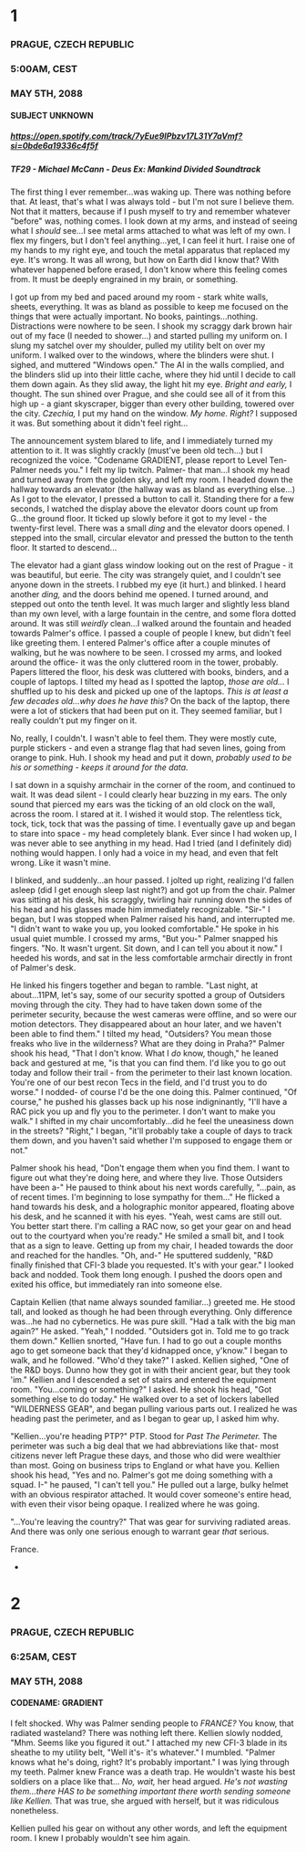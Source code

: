 # 1
### PRAGUE, CZECH REPUBLIC
### 5:00AM, CEST
### MAY 5TH, 2088
#### SUBJECT UNKNOWN
##### https://open.spotify.com/track/7yEue9IPbzv17L31Y7aVmf?si=0bde6a19336c4f5f
##### TF29 - Michael McCann - Deus Ex: Mankind Divided Soundtrack

The first thing I ever remember...was waking up. There was nothing before that. At least, that's what I was always told - but I'm not sure I believe them. Not that it matters, because if I push myself to try and remember whatever "before" was, nothing comes. I look down at my arms, and instead of seeing what I *should* see...I see metal arms attached to what was left of my own. I flex my fingers, but I don't feel anything...yet, I can feel it hurt. I raise one of my hands to my right eye, and touch the metal apparatus that replaced my eye. It's wrong. It was all wrong, but how on Earth did I know that? With whatever happened before erased, I don't know where this feeling comes from. It must be deeply engrained in my brain, or something.

I got up from my bed and paced around my room - stark white walls, sheets, everything. It was as bland as possible to keep me focused on the things that were actually important. No books, paintings...nothing. Distractions were nowhere to be seen. I shook my scraggy dark brown hair out of my face (I needed to shower...) and started pulling my uniform on. I slung my satchel over my shoulder, pulled my utility belt on over my uniform. I walked over to the windows, where the blinders were shut. I sighed, and muttered "Windows open." The AI in the walls complied, and the blinders slid up into their little cache, where they hid until I decide to call them down again. As they slid away, the light hit my eye. *Bright and early,* I thought. The sun shined over Prague, and she could see all of it from this high up - a giant skyscraper, bigger than every other building, towered over the city. *Czechia,* I put my hand on the window. *My home. Right?* I supposed it was. But something about it didn't feel right...

The announcement system blared to life, and I immediately turned my attention to it. It was slightly crackly (must've been old tech...) but I recognized the voice. "Codename GRADIENT, please report to Level Ten- Palmer needs you." I felt my lip twitch. Palmer- that man...I shook my head and turned away from the golden sky, and left my room. I headed down the hallway towards an elevator (the hallway was as bland as everything else...) As I got to the elevator, I pressed a button to call it. Standing there for a few seconds, I watched the display above the elevator doors count up from G...the ground floor. It ticked up slowly before it got to my level - the twenty-first level. There was a small *ding* and the elevator doors opened. I stepped into the small, circular elevator and pressed the button to the tenth floor. It started to descend...

The elevator had a giant glass window looking out on the rest of Prague - it was beautiful, but eerie. The city was strangely quiet, and I couldn't see anyone down in the streets. I rubbed my eye (it hurt.) and blinked. I heard another *ding,* and the doors behind me opened. I turned around, and stepped out onto the tenth level. It was much larger and slightly less bland than my own level, with a large fountain in the centre, and some flora dotted around. It was still *weirdly* clean...I walked around the fountain and headed towards Palmer's office. I passed a couple of people I knew, but didn't feel like greeting them. I entered Palmer's office after a couple minutes of walking, but he was nowhere to be seen. I crossed my arms, and looked around the office- it was the only cluttered room in the tower, probably. Papers littered the floor, his desk was cluttered with books, binders, and a couple of laptops. I tilted my head as I spotted the laptop, *those are old...* I shuffled up to his desk and picked up one of the laptops. *This is at least a few decades old...why does he have this?* On the back of the laptop, there were a lot of stickers that had been put on it. They seemed familiar, but I really couldn't put my finger on it.

No, really, I couldn't. I wasn't able to feel them. They were mostly cute, purple stickers - and even a strange flag that had seven lines, going from orange to pink. Huh. I shook my head and put it down, *probably used to be his or something - keeps it around for the data.*

I sat down in a squishy armchair in the corner of the room, and continued to wait. It was dead silent - I could clearly hear buzzing in my ears. The only sound that pierced my ears was the ticking of an old clock on the wall, across the room. I stared at it. I wished it would stop. The relentless tick, tock, tick, tock that was the passing of time. I eventually gave up and began to stare into space - my head completely blank. Ever since I had woken up, I was never able to see anything in my head. Had I tried (and I definitely did) nothing would happen. I only had a voice in my head, and even that felt wrong. Like it wasn't mine. 

I blinked, and suddenly...an hour passed. I jolted up right, realizing I'd fallen asleep (did I get enough sleep last night?) and got up from the chair. Palmer was sitting at his desk, his scraggly, twirling hair running down the sides of his head and his glasses made him immediately recognizable. "Sir-" I began, but I was stopped when Palmer raised his hand, and interrupted me. "I didn't want to wake you up, you looked comfortable." He spoke in his usual quiet mumble. I crossed my arms, "But you-" Palmer snapped his fingers. "No. It wasn't urgent. Sit down, and I can tell you about it now." I heeded his words, and sat in the less comfortable armchair directly in front of Palmer's desk. 

He linked his fingers together and began to ramble. "Last night, at about...11PM, let's say, some of our security spotted a group of Outsiders moving through the city. They had to have taken down some of the perimeter security, because the west cameras were offline, and so were our motion detectors. They disappeared about an hour later, and we haven't been able to find them." I tilted my head, "Outsiders? You mean those freaks who live in the wilderness? What are they doing in Praha?" Palmer shook his head, "That I don't know. What I *do* know, though," he leaned back and gestured at me, "is that you can find them. I'd like you to go out today and follow their trail - from the perimeter to their last known location. You're one of our best recon Tecs in the field, and I'd trust you to do worse." I nodded- of course I'd be the one doing this. Palmer continued, "Of course," he pushed his glasses back up his nose indigninantly, "I'll have a RAC pick you up and fly you to the perimeter. I don't want to make you walk." I shifted in my chair uncomfortably...did he feel the uneasiness down in the streets? "Right," I began, "it'll probably take a couple of days to track them down, and you haven't said whether I'm supposed to engage them or not."

Palmer shook his head, "Don't engage them when you find them. I want to figure out what they're doing here, and where they live. Those Outsiders have been a-" He paused to think about his next words carefully, "...pain, as of recent times. I'm beginning to lose sympathy for them..." He flicked a hand towards his desk, and a holographic monitor appeared, floating above his desk, and he scanned it with his eyes. "Yeah, west cams are still out. You better start there. I'm calling a RAC now, so get your gear on and head out to the courtyard when you're ready." He smiled a small bit, and I took that as a sign to leave. Getting up from my chair, I headed towards the door and reached for the handles. "Oh, and-" He sputtered suddenly, "R&D finally finished that CFI-3 blade you requested. It's with your gear." I looked back and nodded. Took them long enough. I pushed the doors open and exited his office, but immediately ran into someone else.

Captain Kellien (that name always sounded familiar...) greeted me. He stood tall, and looked as though he had been through everything. Only difference was...he had no cybernetics. He was pure skill. "Had a talk with the big man again?" He asked. "Yeah," I nodded. "Outsiders got in. Told me to go track them down." Kellien snorted, "Have fun. I had to go out a couple months ago to get someone back that they'd kidnapped once, y'know." I began to walk, and he followed. "Who'd they take?" I asked. Kellien sighed, "One of the R&D boys. Dunno how they got in with their ancient gear, but they took 'im." Kellien and I descended a set of stairs and entered the equipment room. "You...coming or something?" I asked. He shook his head, "Got something else to do today." He walked over to a set of lockers labelled "WILDERNESS GEAR", and began pulling various parts out. I realized he was heading past the perimeter, and as I began to gear up, I asked him why. 

"Kellien...you're heading PTP?" PTP. Stood for *Past The Perimeter.* The perimeter was such a big deal that we had abbreviations like that- most citizens never left Prague these days, and those who did were wealthier than most. Going on business trips to England or what have you. Kellien shook his head, "Yes and no. Palmer's got me doing something with a squad. I-" he paused, "I can't tell you." He pulled out a large, bulky helmet with an obvious respirator attached. It would cover someone's entire head, with even their visor being opaque. I realized where he was going.

"...You're leaving the country?" That was gear for surviving radiated areas. And there was only one serious enough to warrant gear *that* serious.

France.

-

# 2
### PRAGUE, CZECH REPUBLIC
### 6:25AM, CEST
### MAY 5TH, 2088
#### CODENAME: GRADIENT

I felt shocked. Why was Palmer sending people to *FRANCE?* You know, that radiated wasteland? There was nothing left there.  Kellien slowly nodded, "Mhm. Seems like you figured it out." I attached my new CFI-3 blade in its sheathe to my utility belt, "Well it's- it's whatever." I mumbled. "Palmer knows what he's doing, right? It's probably important." I was lying through my teeth. Palmer knew France was a death trap. He wouldn't waste his best soldiers on a place like that... *No, wait,* her head argued. *He's not wasting them...there HAS to be something important there worth sending someone like Kellien.* That was true, she argued with herself, but it was ridiculous nonetheless.

Kellien pulled his gear on without any other words, and left the equipment room. I knew I probably wouldn't see him again.
